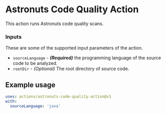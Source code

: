 # Astronuts Code Quality Action

This action runs Astronuts code quality scans.

### Inputs

These are some of the supported input parameters of the action.

- `sourceLanguage` - **_(Required)_** the programming language of the source code to be analyzed.
- `rootDir` - _(Optional)_ The root directory of source code.


## Example usage

```yaml
uses: actions/astronuts-code-quality-action@v1
with:
  sourceLanguage: 'java'
```

